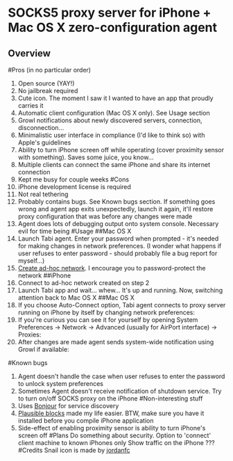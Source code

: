SOCKS5 proxy server for iPhone + Mac OS X zero-configuration agent
===========================
Overview
-----------------------
#Pros (in no particular order)
1. Open source (YAY!)
2. No jailbreak required
3. Cute icon. The moment I saw it I wanted to have an app that proudly carries it
4. Automatic client configuration (Mac OS X only). See Usage section
5. Growl notifications about newly discovered servers, connection, disconnection...
6. Minimalistic user interface in compliance (I'd like to think so) with Apple's guidelines
7. Ability to turn iPhone screen off while operating (cover proximity sensor with something). Saves some juice, you know...
8. Multiple clients can connect the same iPhone and share its internet connection
9. Kept me busy for couple weeks
#Cons
1. iPhone development license is required
2. Not real tethering
3. Probably contains bugs. See Known bugs section. If something goes wrong and agent app exits unexpectedly, launch it again, it'll restore proxy configuration that was before any changes were made
4. Agent does lots of debugging output onto system console. Necessary evil for time being
#Usage
##Mac OS X
1. Launch Tabi agent. Enter your password when prompted - it's needed for making changes in network preferences. (I wonder what happens if user refuses to enter password - should probably file a bug report for myself...)
2. [Create ad-hoc network](http://docs.info.apple.com/article.html?path=Mac/10.5/en/8339.html). I encourage you to password-protect the network
##iPhone
3. Connect to ad-hoc network created on step 2
4. Launch Tabi app and wait...
whew... It's up and running. Now, switching attention back to Mac OS X
##Mac OS X
5. If you choose Auto-Connect option, Tabi agent connects to proxy server running on iPhone by itself by changing network preferences:
6. If you're curious you can see it for yourself by opening System Preferences -> Network -> Advanced (usually for AirPort interface) -> Proxies:
7. After changes are made agent sends system-wide notification using Growl if available:

#Known bugs
1. Agent doesn't handle the case when user refuses to enter the password to unlock system preferences
2. Sometimes Agent doesn't receive notification of shutdown service. Try to turn on/off SOCKS proxy on the iPhone
#Non-interesting stuff
1. Uses [Bonjour](http://developer.apple.com/networking/bonjour/faq.html) for service discovery
2. [Plausible blocks](http://code.google.com/p/plblocks/) made my life easier. BTW, make sure you have it installed before you compile iPhone application
3. Side-effect of enabling proximity sensor is ability to turn iPhone's screen off
#Plans
Do something about security. Option to 'connect' client machine to known iPhones only
Show traffic on the iPhone
???
#Credits
Snail icon is made by [jordanfc](http://jordanfc.deviantart.com/art/full-size-snail-icon-150551795)

